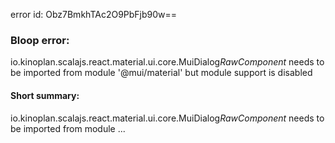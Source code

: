 error id: Obz7BmkhTAc2O9PbFjb90w==
### Bloop error:

io.kinoplan.scalajs.react.material.ui.core.MuiDialog$RawComponent$ needs to be imported from module '@mui/material' but module support is disabled
#### Short summary: 

io.kinoplan.scalajs.react.material.ui.core.MuiDialog$RawComponent$ needs to be imported from module ...